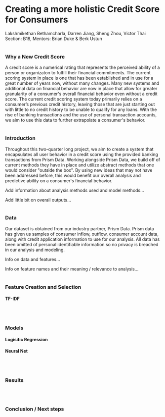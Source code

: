 # Creating a more holistic Credit Score for Consumers
Lakshmikethan Bethamcharla, Darren Jiang, Sheng Zhou, Victor Thai
<br>
Section: B18, Mentors: Brian Duke & Berk Ustun
<br><br>

### **Why a New Credit Score**<br>
A credit score is a numerical rating that represents the perceived ability of a person or organizaton to fulfill their financial commitments. The current scoring system in place is one that has been established and in use for a great number of years now, without many changes. Many new systems and additional data on financial behavior are now in place that allow for greater granularity of a consumer's overall financial behavior even without a credit score. The current credit scoring system today primarily relies on a consumer’s previous credit history, leaving those that are just starting out with little to no credit history to be unable to qualify for any loans. With the rise of banking transactions and the use of personal transaction accounts, we aim to use this data to further extrapolate a consumer's behavior.
<br><br>

### **Introduction**<br>
Throughout this two-quarter long project, we aim to create a system that encapsulates all user behavior in a credit score using the provided banking transactions from Prism Data. Working alongside Prism Data, we build off of current methods they have in place and utilize abstract methods that one would consider "outside the box". By using new ideas that may not have been addressed before, this would benefit our overall analysis and predictive ability on a consumer's financial behavior. 

Add information about analysis methods used and model methods...

Add little bit on overall outputs...
<br><br>

### **Data**<br>
Our dataset is obtained from our industry partner, Prism Data. Prism data has given us samples of consumer inflow, outflow, consumer account data, along with credit application information to use for our analysis. All data has been omitted of personal identifiable information so no privacy is breached in our analysis and modeling.

Info on data and features...

Info on feature names and their meaning / relevance to analysis...
<br><br>

### **Feature Creation and Selection**<br>

#### TF-IDF<br>
<br><br>

### **Models**<br>

#### Logisitic Regression<br>

#### Neural Net<br>
<br><br>

### **Results**<br>
<br><br>

### **Conclusion / Next steps**<br>
<br>

